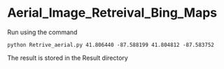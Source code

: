 # Aerial_Image_Retreival_Bing_Maps

Run using the command 

`python Retrive_aerial.py 41.806440 -87.588199 41.804812 -87.583752`

The result is stored in the Result directory